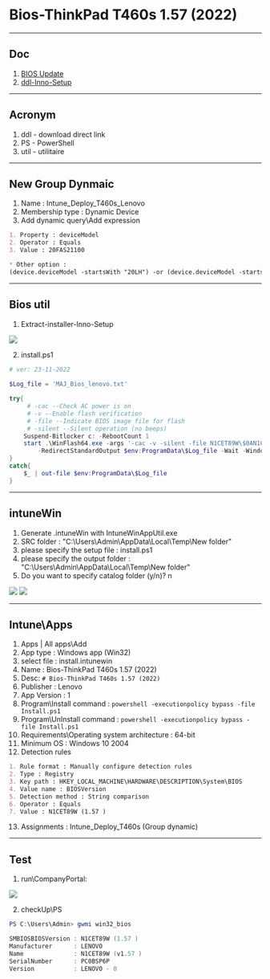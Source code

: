 # Bios-ThinkPad T460s 1.57 (2022)

---

## Doc
1. [BIOS Update](https://pcsupport.lenovo.com/us/en/products/laptops-and-netbooks/thinkpad-t-series-laptops/thinkpad-t460s/downloads/ds112117)
2. [ddl-Inno-Setup](https://download.lenovo.com/pccbbs/mobiles/n1cuj44w.exe)

---

## Acronym
1. ddl - download direct link
2. PS - PowerShell
3. util - utilitaire

---

## New Group Dynmaic
1. Name : Intune_Deploy_T460s_Lenovo
2. Membership type : Dynamic Device
3. Add dynamic query\Add expression
````md
1. Property : deviceModel
2. Operator : Equals
3. Value : 20FAS21100

* Other option :
(device.deviceModel -startsWith "20LH") -or (device.deviceModel -startsWith "20LJ")
````

---

## Bios util
1. Extract-installer-Inno-Setup

[<img src="https://i.imgur.com/3zpXRTy.png">](https://i.imgur.com/3zpXRTy.png)

2. install.ps1
````ps1
# ver: 23-11-2022
 
$Log_file = 'MAJ_Bios_lenovo.txt'

try{
     # -cac --Check AC power is on
     # -v --Enable flash verification
     # -file --Indicate BIOS image file for flash
     # -silent --Silent operation (no beeps)
    Suspend-Bitlocker c: -RebootCount 1
    start .\WinFlash64.exe -args '-cac -v -silent -file N1CET89W\$0AN1C00.FL1' `
        -RedirectStandardOutput $env:ProgramData\$Log_file -Wait -WindowStyle Hidden
}
catch{
    $_ | out-file $env:ProgramData\$Log_file
}
````

---

## intuneWin 
1. Generate .intuneWin with IntuneWinAppUtil.exe
2. SRC folder : "C:\Users\Admin\AppData\Local\Temp\New folder"
3. please specify the setup file : install.ps1
4. please specify the output folder : "C:\Users\Admin\AppData\Local\Temp\New folder"
5. Do you want to specify catalog folder (y/n)? n

[<img src="https://i.imgur.com/2D6kdUl.png">](https://i.imgur.com/2D6kdUl.png)
[<img src="https://i.imgur.com/AsMMyZX.png">](https://i.imgur.com/AsMMyZX.png)

---

## Intune\Apps
1. Apps | All apps\Add
2. App type : Windows app (Win32)
3. select file : install.intunewin
4. Name : Bios-ThinkPad T460s 1.57 (2022)
5. Desc: `# Bios-ThinkPad T460s 1.57 (2022)`
6. Publisher : Lenovo
7. App Version : 1
8. Program\Install command : `powershell -executionpolicy bypass -file Install.ps1`
9. Program\UnInstall command : `powershell -executionpolicy bypass -file Install.ps1`
10. Requirements\Operating system architecture : 64-bit
11. Minimum OS : Windows 10 2004
12. Detection rules 
````md
1. Rule format : Manually configure detection rules
2. Type : Registry 
3. Key path : HKEY_LOCAL_MACHINE\HARDWARE\DESCRIPTION\System\BIOS
4. Value name : BIOSVersion
5. Detection method : String comparison
6. Operator : Equals
7. Value : N1CET89W (1.57 )
````
13. Assignments : Intune_Deploy_T460s (Group dynamic)

---

## Test
1. run\CompanyPortal:

[<img src="https://i.imgur.com/HfOOR90.png">](https://i.imgur.com/HfOOR90.png)

2. checkUp\PS
````ps1
PS C:\Users\Admin> gwmi win32_bios

SMBIOSBIOSVersion : N1CET89W (1.57 )
Manufacturer      : LENOVO
Name              : N1CET89W (v1.57 )
SerialNumber      : PC0BSP6P
Version           : LENOVO - 0
````
